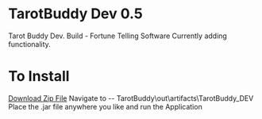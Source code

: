 TarotBuddy Dev 0.5
==================
Tarot Buddy Dev. Build - Fortune Telling Software
Currently adding functionality.

To Install
==========
[Download Zip File](https://github.com/supaFool/TarotHelper/archive/master.zip)
Navigate to -- TarotBuddy\out\artifacts\TarotBuddy_DEV
Place the .jar file anywhere you like and run the Application
